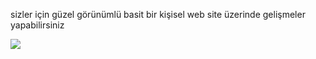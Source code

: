 
sizler için güzel görünümlü basit bir kişisel web site üzerinde gelişmeler yapabilirsiniz


<img  src="https://cdn.discordapp.com/attachments/1079451468140118126/1095356326361698374/image.png">
